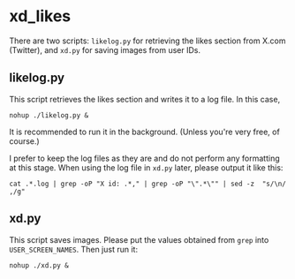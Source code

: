 # xd_likes
There are two scripts: `likelog.py` for retrieving the likes section from X.com (Twitter), and `xd.py` for saving images from user IDs.

## likelog.py
This script retrieves the likes section and writes it to a log file.
In this case,
```
nohup ./likelog.py &
```
It is recommended to run it in the background.
(Unless you're very free, of course.)

I prefer to keep the log files as they are and do not perform any formatting at this stage. When using the log file in `xd.py` later, please output it like this:
```
cat .*.log | grep -oP "X id: .*," | grep -oP "\".*\"" | sed -z  "s/\n/ ,/g"
```

## xd.py
This script saves images.
Please put the values obtained from `grep` into `USER_SCREEN_NAMES`.
Then just run it:
```
nohup ./xd.py &
```
